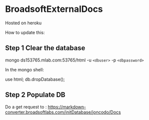 # BroadsoftExternalDocs

Hosted on heroku

How to update this:

## Step 1 Clear the database

mongo ds153765.mlab.com:53765/html -u `<dbuser>` -p `<dbpassword>`

In the mongo shell:

use html;
db.dropDatabase();

## Step 2 Populate DB

Do a get request to : https://markdown-converter.broadsoftlabs.com/initDatabase/joncodo/Docs
